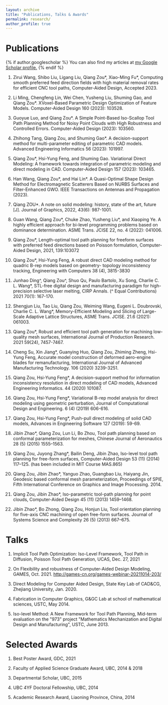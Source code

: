 ```yaml
---
layout: archive
title: "Publications, Talks & Awards"
permalink: research/
author_profile: true
---
```

<!-- 
Theses
====
1. Variational direct modeling for computer-aided design, Ph.D. degree, The University of British Columbia.

1. Conformal geometry-based tool path planning for point clouds, Master's degree, University of Chinese Academy of Sciences. (In Chinese)
-->

Publications
====

{% if author.googlescholar %}
  You can also find my articles at <u><a href="{{author.googlescholar}}">my Google Scholar profile</a>.</u>
{% endif %}
1. Zirui Wang, Shibo Liu, Ligang Liu, Qiang Zou\*, Xiao-Ming Fu\*, Computing smooth preferred feed direction fields with high material removal rates for efficient CNC tool paths, Computer-Aided Design, Accepted 2023.

1. Li Ming, Chengfeng Lin, Wei Chen, Yusheng Liu, Shuming Gao, and Qiang Zou*. XVoxel-Based Parametric Design Optimization of Feature Models. Computer-Aided Design 160 (2023): 103528.

1. Guoyue Luo, and Qiang Zou*. A Simple Point-Based Iso-Scallop Tool Path Planning Method for Noisy Point Clouds with High Robustness and Controlled Errors. Computer-Aided Design (2023): 103560.

1. Zhihong Tang, Qiang Zou, and Shuming Gao*. A decision-support method for multi-parameter editing of parametric CAD models. Advanced Engineering Informatics 56 (2023): 101997.

1. Qiang Zou*, Hsi-Yung Feng, and Shuming Gao. Variational Direct Modeling: A framework towards integration of parametric modeling and direct modeling in CAD. Computer-Aided Design 157 (2023): 103465.

1. Han Wang, Qiang Zou\*, and Hai Lin\*. A Quasi-Optimal Shape Design Method for Electromagnetic Scatterers Based on NURBS Surfaces and Filter-Enhanced GWO. IEEE Transactions on Antennas and Propagation (2023).

1. Qiang ZOU*. A note on solid modeling: history, state of the art, future [J]. Journal of Graphics, 2022, 43(6): 987-1001.

1. Guan Wang, Qiang Zou\*, Chuke Zhao, Yusheng Liu\*, and Xiaoping Ye. A highly efficient approach for bi-level programming problems based on dominance determination. ASME Trans.  JCISE 22, no. 4 (2022): 041006. 

1. Qiang Zou*, Length-optimal tool path planning for freeform surfaces with preferred feed directions based on Poisson formulation, Computer-Aided Design, 2021, 139:103072

1. Qiang Zou*, Hsi-Yung Feng, A robust direct CAD modeling method for quadric B-rep models based on geometry- topology inconsistency tracking, Engineering with Computers 38 (4), 3815-3830

1. Junhao Ding^, Qiang Zou^, Shuo Qu, Paulo Bartolo, Xu Song, Charlie C. L. Wang*, STL-free digital design and manufacturing paradigm for high-precision selective laser melting, CIRP Annals. (^ Equal Contributions) 2021 70(1): 167-170.

1. Shengjun Liu, Tao Liu, Qiang Zou, Weiming Wang, Eugeni L. Doubrovski, Charlie C. L. Wang*, Memory-Efficient Modeling and Slicing of Large-Scale Adaptive Lattice Structures, ASME Trans. JCISE. 21.6 (2021): 061003.

1. Qiang Zou*, Robust and efficient tool path generation for machining low-quality mesh surfaces, International Journal of Production Research. 2021 59(24), 7457-7467.

1. Cheng Su, Xin Jiang*, Guanying Huo, Qiang Zou, Zhiming Zheng, Hsi-Yung Feng, Accurate model construction of deformed aero-engine blades for remanufacturing, International Journal of Advanced Manufacturing Technology. 106 (2020) 3239-3251.

1. Qiang Zou, Hsi-Yung Feng*, A decision-support method for information inconsistency resolution in direct modeling of CAD models, Advanced Engineering Informatics. 44 (2020) 101087.

1. Qiang Zou, Hsi-Yung Feng*, Variational B-rep model analysis for direct modeling using geometric perturbation, Journal of Computational Design and Engineering. 6 (4) (2019) 606-616.

1. Qiang Zou, Hsi-Yung Feng*, Push-pull direct modeling of solid CAD models, Advances in Engineering Software 127 (2019): 59-69.

1. Jibin Zhao*, Qiang Zou, Lun Li, Bo Zhou, Tool path planning based on conformal parameterization for meshes, Chinese Journal of Aeronautics 28 (5) (2015) 1555–1563.

1. Qiang Zou, Juyong Zhang*, Bailin Deng, Jibin Zhao, Iso-level tool path planning for free-form surfaces, Computer-Aided Design 53 (11) (2014) 117–125. (has been included in MIT Course MAS.865)

1. Qiang Zou, Jibin Zhao*, Yanguo Zhao, Guangbao Liu, Haiyang Jin, Geodesic based conformal mesh parameterization, Proceedings of SPIE, Fifth International Conference on Graphics and Image Processing. 2014.

1. Qiang Zou, Jibin Zhao*, Iso-parametric tool-path planning for point clouds, Computer-Aided Design 45 (11) (2013) 1459–1468.

1. Jibin Zhao*, Bo Zhong, Qiang Zou, Honjun Liu, Tool orientation planning for five-axis CNC machining of open free-form surfaces. Journal of Systems Science and Complexity 26 (5) (2013) 667–675.
<!-- 15. Jibin Zhao, Qiang Zou, Dianhai Liu, Lun Li, CNC trajectory generation for triangle meshes based on conformal parametrization, CN104570928A. 2015. (Chinese Patent) -->


Talks
====
1. Implicit Tool Path Optimization: Iso-Level Framework, Tool Path in Diffusion, Poisson Tool Path Generation, UCAS, Dec. 27, 2021

1. On Flexibility and robustness of Computer-Aided Design Modeling, GAMES, Oct. 2021. http://games-cn.org/games-webinar-20211014-203/

1. Direct Modeling for Computer Aided Design, State Key Lab of CAD&CG, Zhejiang University, Jan. 2020.

1. Fabrication in Computer Graphics, G&GC Lab at school of mathematical sciences, USTC, May 2014.

1. Iso-level Method: A New Framework for Tool Path Planning, Mid-term evaluation on the "973" project "Mathematics Mechanization and Digital Design and Manufacturing", USTC, June 2013.


Selected Awards
====
1. Best Poster Award, GDC, 2021

1. Faculty of Applied Science Graduate Award, UBC, 2014 & 2018

1. Departmental Scholar, UBC, 2015

1. UBC 4YF Doctoral Fellowship, UBC, 2014

1. Academic Research Award, Liaoning Province, China, 2014

<!-- {% include base_path %}

{% for post in site.publications reversed %}
  {% include archive-single.html %}
{% endfor %} -->
